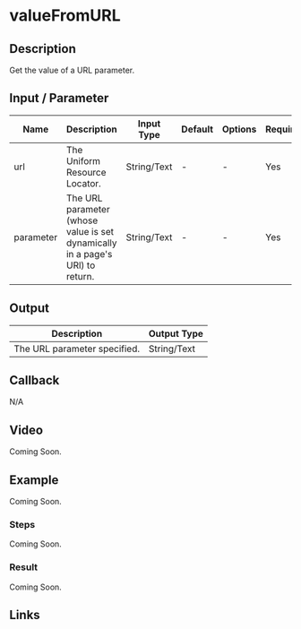 # valueFromURL

## Description

Get the value of a URL parameter.

## Input / Parameter

| Name | Description | Input Type | Default | Options | Required |
| ------ | ------ | ------ | ------ | ------ | ------ |
| url | The Uniform Resource Locator. | String/Text | - | - | Yes |
| parameter | The URL parameter (whose value is set dynamically in a page's URl) to return. | String/Text | - | - | Yes |

## Output

| Description | Output Type |
| ------ | ------ |
| The URL parameter specified. | String/Text |

## Callback

N/A

## Video

Coming Soon.

<!-- Format: [![Video]({image-path}?raw=true)]({url-link}) -->

## Example

Coming Soon.

<!-- Share a scenario, like a user requirements. -->

### Steps

Coming Soon.

<!-- Show the steps and share some screenshots.

1. .....

Format: ![]({image-path}?raw=true) -->

### Result

Coming Soon.

<!-- Explain the output.

Format: ![]({image-path}?raw=true) -->

## Links